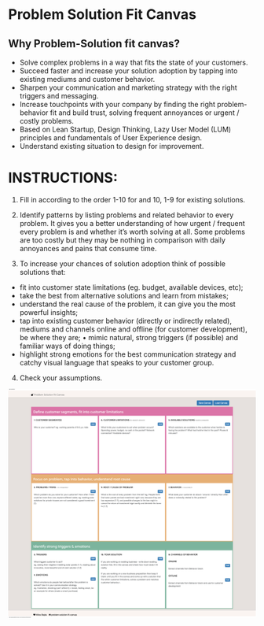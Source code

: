 # Problem Solution Fit Canvas
## Why Problem-Solution  fit canvas?
 - Solve complex problems in a way that  fits the state of your customers.
 - Succeed faster and increase your solution adoption by tapping into existing mediums and customer behavior.
 - Sharpen your communication and marketing strategy with the right triggers and messaging.
 - Increase touchpoints with your company by  finding the right problem-behavior  fit and build trust, solving frequent annoyances or urgent / costly problems.
 - Based on Lean Startup, Design Thinking, Lazy User Model (LUM) principles and fundamentals of User Experience design.
 - Understand existing situation to design for improvement.


# INSTRUCTIONS:
1. Fill in according to the order 1-10 for and 10, 1-9 for
existing solutions.

2. Identify patterns by listing problems and related behavior to every problem. It gives you a better understanding of how urgent / frequent every problem is and whether it’s worth solving at all.
Some problems are too costly but they may be nothing in comparison with daily annoyances and pains that consume time.

3. To increase your chances of solution adoption think of possible solutions that:
 - fit into customer state limitations (eg. budget, available devices, etc);
 - take the best from alternative solutions and learn from mistakes;
 - understand the real cause of the problem, it can give you the most powerful insights;
 - tap into existing customer behavior (directly or indirectly related), mediums and channels online and offline (for customer development), be where they are; • mimic natural, strong triggers (if possible) and familiar ways of doing things;
 - highlight strong emotions for the best communication strategy and catchy visual language that speaks to your customer group.
4. Check your assumptions.





![](https://github.com/mbejda/problem-solution-fit-canvas/blob/master/screenshot/page.png)
